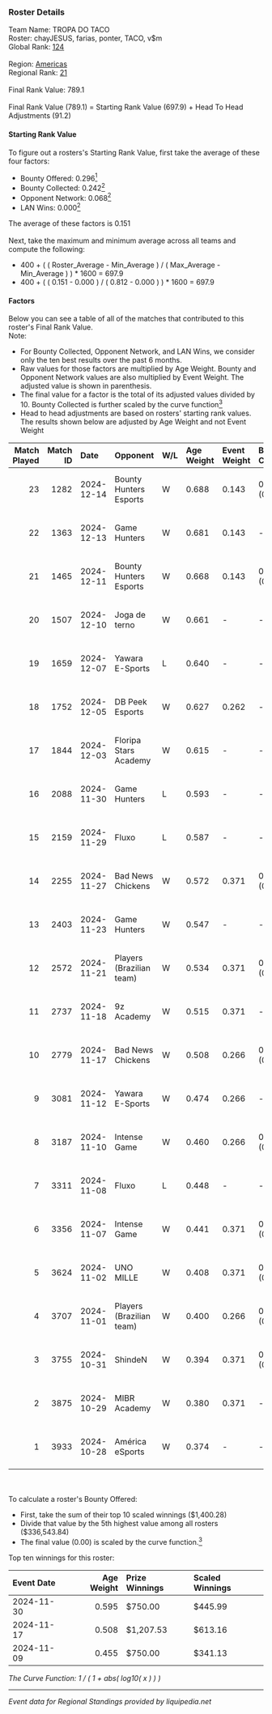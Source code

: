 ### Roster Details<br />
Team Name: TROPA DO TACO<br />
Roster: chayJESUS, farias, ponter, TACO, v$m<br />
Global Rank: [124](../../standings_global_2025_03_01.md)<br />
<br />
Region: [Americas]( ../../standings_americas_2025_03_01.md)<br />
Regional Rank: [21]( ../../standings_americas_2025_03_01.md)<br />
<br />
Final Rank Value:  789.1<br />
<br />
Final Rank Value (789.1) = Starting Rank Value (697.9) + Head To Head Adjustments (91.2)<br />

#### Starting Rank Value<br />
To figure out a rosters's Starting Rank Value, first take the average of these four factors:<br />
- Bounty Offered: 0.296[<sup>1</sup>](#table2)
- Bounty Collected: 0.242[<sup>2</sup>](#table1)
- Opponent Network: 0.068[<sup>2</sup>](#table1)
- LAN Wins: 0.000[<sup>2</sup>](#table1)

The average of these factors is 0.151<br />
<br />
Next, take the maximum and minimum average across all teams and compute the following:<br />
- 400 + ( ( Roster_Average - Min_Average ) / ( Max_Average - Min_Average ) ) * 1600 = 697.9
- 400 + ( ( 0.151 - 0.000 ) / ( 0.812 - 0.000 ) ) * 1600 = 697.9


#### Factors<br />
Below you can see a table of all of the matches that contributed to this roster's Final Rank Value.<br />
Note:<br />

- For Bounty Collected, Opponent Network, and LAN Wins, we consider only the ten best results over the past 6 months.
- Raw values for those factors are multiplied by Age Weight. Bounty and Opponent Network values are also multiplied by Event Weight. The adjusted value is shown in parenthesis.
- The final value for a factor is the total of its adjusted values divided by 10. Bounty Collected is further scaled by the curve function[<sup>3</sup>](#curveFunction)
- Head to head adjustments are based on rosters' starting rank values. The results shown below are adjusted by Age Weight and not Event Weight
<span id="table1"></span><br />


| Match Played | Match ID | Date       | Opponent                 | W/L | Age Weight | Event Weight | Bounty Collected | Opponent Network | LAN Wins  | H2H Adj. | Roster                               |
| -: | -: | :- | :- | :- | :- | :- | :- | :- | :- | -: | :- |
|           23 |     1282 | 2024-12-14 | Bounty Hunters Esports   | W   | 0.688      | 0.143        | 0.005 (0.000)    | -                | 0 (0.000) |     8.76 | chayJESUS, farias, ponter, TACO, v$m |
|           22 |     1363 | 2024-12-13 | Game Hunters             | W   | 0.681      | 0.143        | -                | 0.435 (0.042)    | 0 (0.000) |     9.00 | chayJESUS, farias, ponter, TACO, v$m |
|           21 |     1465 | 2024-12-11 | Bounty Hunters Esports   | W   | 0.668      | 0.143        | 0.005 (0.000)    | -                | 0 (0.000) |     8.71 | chayJESUS, farias, ponter, TACO, v$m |
|           20 |     1507 | 2024-12-10 | Joga de terno            | W   | 0.661      | -            | -                | -                | 0 (0.000) |     6.39 | chayJESUS, farias, ponter, TACO, v$m |
|           19 |     1659 | 2024-12-07 | Yawara E-Sports          | L   | 0.640      | -            | -                | -                | -         |   -11.77 | chayJESUS, farias, ponter, TACO, v$m |
|           18 |     1752 | 2024-12-05 | DB Peek Esports          | W   | 0.627      | 0.262        | -                | 0.263 (0.043)    | 0 (0.000) |     5.96 | chayJESUS, farias, ponter, TACO, v$m |
|           17 |     1844 | 2024-12-03 | Floripa Stars Academy    | W   | 0.615      | -            | -                | -                | 0 (0.000) |     2.21 | chayJESUS, farias, ponter, TACO, v$m |
|           16 |     2088 | 2024-11-30 | Game Hunters             | L   | 0.593      | -            | -                | -                | -         |   -10.60 | chayJESUS, farias, ponter, TACO, v$m |
|           15 |     2159 | 2024-11-29 | Fluxo                    | L   | 0.587      | -            | -                | -                | -         |    -4.23 | chayJESUS, farias, ponter, TACO, v$m |
|           14 |     2255 | 2024-11-27 | Bad News Chickens        | W   | 0.572      | 0.371        | 0.003 (0.001)    | 0.262 (0.056)    | 0 (0.000) |     6.70 | chayJESUS, farias, ponter, TACO, v$m |
|           13 |     2403 | 2024-11-23 | Game Hunters             | W   | 0.547      | -            | -                | -                | 0 (0.000) |     3.46 | chayJESUS, farias, ponter, TACO, v$m |
|           12 |     2572 | 2024-11-21 | Players (Brazilian team) | W   | 0.534      | 0.371        | 0.008 (0.002)    | 0.626 (0.124)    | 0 (0.000) |     7.51 | chayJESUS, farias, ponter, TACO, v$m |
|           11 |     2737 | 2024-11-18 | 9z Academy               | W   | 0.515      | 0.371        | -                | 0.412 (0.079)    | 0 (0.000) |     6.36 | chayJESUS, farias, ponter, TACO, v$m |
|           10 |     2779 | 2024-11-17 | Bad News Chickens        | W   | 0.508      | 0.266        | 0.003 (0.000)    | -                | -         |     6.61 | chayJESUS, farias, ponter, TACO, v$m |
|            9 |     3081 | 2024-11-12 | Yawara E-Sports          | W   | 0.474      | 0.266        | -                | 0.482 (0.061)    | -         |     7.10 | chayJESUS, farias, ponter, TACO, v$m |
|            8 |     3187 | 2024-11-10 | Intense Game             | W   | 0.460      | 0.266        | 0.003 (0.000)    | -                | -         |     6.41 | chayJESUS, farias, ponter, TACO, v$m |
|            7 |     3311 | 2024-11-08 | Fluxo                    | L   | 0.448      | -            | -                | -                | -         |    -3.15 | farias, n1ssim, ponter, TACO, v$m    |
|            6 |     3356 | 2024-11-07 | Intense Game             | W   | 0.441      | 0.371        | 0.003 (0.000)    | -                | -         |     6.32 | farias, n1ssim, ponter, TACO, v$m    |
|            5 |     3624 | 2024-11-02 | UNO MILLE                | W   | 0.408      | 0.371        | 0.010 (0.002)    | 0.546 (0.083)    | -         |     6.64 | farias, n1ssim, ponter, TACO, v$m    |
|            4 |     3707 | 2024-11-01 | Players (Brazilian team) | W   | 0.400      | 0.266        | 0.008 (0.001)    | 0.626 (0.067)    | -         |     6.30 | chayJESUS, farias, ponter, TACO, v$m |
|            3 |     3755 | 2024-10-31 | ShindeN                  | W   | 0.394      | 0.371        | 0.005 (0.001)    | 0.340 (0.050)    | -         |     6.44 | farias, n1ssim, ponter, TACO, v$m    |
|            2 |     3875 | 2024-10-29 | MIBR Academy             | W   | 0.380      | 0.371        | -                | 0.516 (0.073)    | -         |     5.72 | farias, n1ssim, ponter, TACO, v$m    |
|            1 |     3933 | 2024-10-28 | América eSports          | W   | 0.374      | -            | -                | -                | -         |     4.31 | chayJESUS, farias, ponter, TACO, v$m |

<br />
<span id="table2"></span><br />
To calculate a roster's Bounty Offered:<br />

- First, take the sum of their top 10 scaled winnings ($1,400.28)
- Divide that value by the 5th highest value among all rosters ($336,543.84)
- The final value (0.00) is scaled by the curve function.[<sup>3</sup>](#curveFunction)

Top ten winnings for this roster:<br />

| Event Date | Age Weight | Prize Winnings | Scaled Winnings |
| :- | -: | :- | :- |
| 2024-11-30 |      0.595 | $750.00        | $445.99         |
| 2024-11-17 |      0.508 | $1,207.53      | $613.16         |
| 2024-11-09 |      0.455 | $750.00        | $341.13         |


<span id="curveFunction"></span>_The Curve Function: 1 / ( 1 + abs( log10( x ) ) )_<br />

---
_Event data for Regional Standings provided by liquipedia.net_<br />
